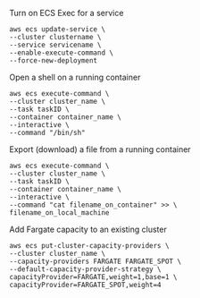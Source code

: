 Turn on ECS Exec for a service

```
aws ecs update-service \
--cluster clustername \
--service servicename \
--enable-execute-command \
--force-new-deployment
```

Open a shell on a running container

```
aws ecs execute-command \
--cluster cluster_name \
--task taskID \
--container container_name \
--interactive \
--command "/bin/sh"
```

Export (download) a file from a running container

```
aws ecs execute-command \
--cluster cluster_name \
--task taskID \
--container container_name \
--interactive \
--command "cat filename_on_container" >> \
filename_on_local_machine
```

Add Fargate capacity to an existing cluster

```
aws ecs put-cluster-capacity-providers \
--cluster cluster_name \
--capacity-providers FARGATE FARGATE_SPOT \
--default-capacity-provider-strategy \
capacityProvider=FARGATE,weight=1,base=1 \
capacityProvider=FARGATE_SPOT,weight=4
```
